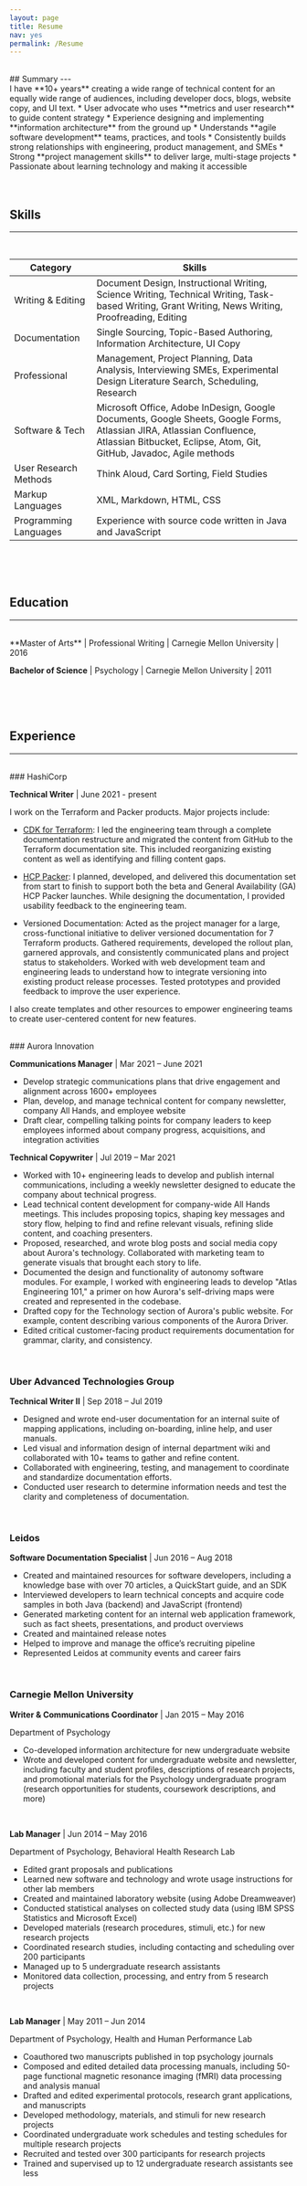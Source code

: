 ```yaml
---
layout: page
title: Resume
nav: yes
permalink: /Resume
---
```

<br>
## Summary
---
<br>
I have **10+ years** creating a wide range of technical content for an equally wide range of audiences, including developer docs, blogs, website copy, and UI text.
* User advocate who uses **metrics and user research** to guide content strategy
* Experience designing and implementing **information architecture** from the ground up
* Understands **agile software development** teams, practices, and tools
* Consistently builds strong relationships with engineering, product management, and SMEs
* Strong **project management skills** to deliver large, multi-stage projects
* Passionate about learning technology and making it accessible
<br><br>
<br>

## Skills
---
<br>

| Category      | Skills |
| ----------- | ----------- |
| Writing & Editing | Document Design, Instructional Writing, Science Writing, Technical Writing, Task-based Writing, Grant Writing, News Writing, Proofreading, Editing|
| Documentation | Single Sourcing, Topic-Based Authoring, Information Architecture, UI Copy |
| Professional | Management, Project Planning, Data Analysis, Interviewing SMEs, Experimental Design Literature Search, Scheduling, Research |
| Software & Tech | Microsoft Office, Adobe InDesign, Google Documents, Google Sheets, Google Forms, Atlassian JIRA, Atlassian Confluence, Atlassian Bitbucket, Eclipse, Atom, Git, GitHub, Javadoc, Agile methods |
| User Research Methods | Think Aloud, Card Sorting, Field Studies |
| Markup Languages | XML, Markdown, HTML, CSS |
| Programming Languages | Experience with source code written in Java and JavaScript |

<br><br>
<br>

## Education
---
<br>
**Master of Arts** &#124; Professional Writing &#124; Carnegie Mellon University &#124; 2016

**Bachelor of Science** &#124; Psychology &#124; Carnegie Mellon University &#124; 2011


<br><br>
<br>

## Experience
---
<br>
### HashiCorp

**Technical Writer** &#124; June 2021 - present

I work on the Terraform and Packer products. Major projects include:

- [CDK for Terraform](https://www.terraform.io/cdktf): I led the engineering team through a complete documentation restructure and migrated the content from GitHub to the Terraform documentation site. This included reorganizing existing content as well as identifying and filling content gaps.

- [HCP Packer](https://cloud.hashicorp.com/docs/packer): I planned, developed, and delivered this documentation set from start to finish to support both the beta and General Availability (GA) HCP Packer launches. While designing the documentation, I provided usability feedback to the engineering team.

- Versioned Documentation: Acted as the project manager for a large, cross-functional initiative to deliver versioned documentation for 7 Terraform products. Gathered requirements, developed the rollout plan, garnered approvals, and consistently communicated plans and project status to stakeholders. Worked with web development team and engineering leads to understand how to integrate versioning into existing product release processes. Tested prototypes and provided feedback to improve the user experience.

I also create templates and other resources to empower engineering teams to create user-centered content for new features.

<br>
### Aurora Innovation

**Communications Manager** &#124; Mar 2021 – June 2021
- Develop strategic communications plans that drive engagement and alignment across 1600+ employees
- Plan, develop, and manage technical content for company newsletter, company All Hands, and employee website
- Draft clear, compelling talking points for company leaders to keep employees informed about company progress, acquisitions, and integration activities

**Technical Copywriter** &#124; Jul 2019 – Mar 2021
- Worked with 10+ engineering leads to develop and publish internal communications, including a weekly newsletter designed to educate the company about technical progress.
- Lead technical content development for company-wide All Hands meetings. This includes proposing topics, shaping key messages and story flow, helping to find and refine relevant visuals, refining slide content, and coaching presenters.
- Proposed, researched, and wrote blog posts and social media copy about Aurora's technology. Collaborated with marketing team to generate visuals that brought each story to life.
- Documented the design and functionality of autonomy software modules. For example, I worked with engineering leads to develop "Atlas Engineering 101," a primer on how Aurora's self-driving maps were created and represented in the codebase.
- Drafted copy for the Technology section of Aurora's public website. For example, content describing various components of the Aurora Driver.
- Edited critical customer-facing product requirements documentation for grammar, clarity, and consistency.

<br>

### Uber Advanced Technologies Group

**Technical Writer II** &#124; Sep 2018 – Jul 2019
- Designed and wrote end-user documentation for an internal suite of mapping applications, including on-boarding, inline help, and user manuals.
- Led visual and information design of internal department wiki and collaborated with 10+ teams to gather and refine content.
- Collaborated with engineering, testing, and management to coordinate and standardize documentation efforts.
- Conducted user research to determine information needs and test the clarity and completeness of documentation.

<br>

### Leidos

**Software Documentation Specialist** &#124; Jun 2016 – Aug 2018
- Created and maintained resources for software developers, including a knowledge base with over 70 articles, a QuickStart guide, and an SDK
- Interviewed developers to learn technical concepts and acquire code samples in both Java (backend) and JavaScript (frontend)
- Generated marketing content for an internal web application framework, such as fact sheets, presentations, and product overviews
- Created and maintained release notes
- Helped to improve and manage the office’s recruiting pipeline
- Represented Leidos at community events and career fairs

<br>

### Carnegie Mellon University

**Writer & Communications Coordinator** &#124; Jan 2015 – May 2016

Department of Psychology

- Co-developed information architecture for new undergraduate website
- Wrote and developed content for undergraduate website and newsletter, including faculty and student profiles, descriptions of research projects, and promotional materials for the Psychology undergraduate program (research opportunities for students, coursework descriptions, and more)

<br>

**Lab Manager** &#124; Jun 2014 – May 2016

Department of Psychology, Behavioral Health Research Lab

- Edited grant proposals and publications
- Learned new software and technology and wrote usage instructions for other lab members
- Created and maintained laboratory website (using Adobe Dreamweaver)
- Conducted statistical analyses on collected study data (using IBM SPSS Statistics and Microsoft Excel)
- Developed materials (research procedures, stimuli, etc.) for new research projects
- Coordinated research studies, including contacting and scheduling over 200 participants
- Managed up to 5 undergraduate research assistants
- Monitored data collection, processing, and entry from 5 research projects

<br>

**Lab Manager** &#124; May 2011 – Jun 2014

Department of Psychology, Health and Human Performance Lab
- Coauthored two manuscripts published in top psychology journals
- Composed and edited detailed data processing manuals, including 50-page functional magnetic resonance imaging (fMRI) data processing and analysis manual
- Drafted and edited experimental protocols, research grant applications, and manuscripts
- Developed methodology, materials, and stimuli for new research projects
- Coordinated undergraduate work schedules and testing schedules for multiple research projects
- Recruited and tested over 300 participants for research projects
- Trained and supervised up to 12 undergraduate research assistants
see less
